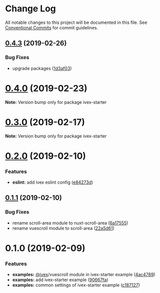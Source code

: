 # Change Log

All notable changes to this project will be documented in this file.
See [Conventional Commits](https://conventionalcommits.org) for commit guidelines.

## [0.4.3](https://github.com/shimarulin/ivex/compare/v0.4.2...v0.4.3) (2019-02-26)


### Bug Fixes

* upgrade packages ([1d3af03](https://github.com/shimarulin/ivex/commit/1d3af03))





# [0.4.0](https://github.com/shimarulin/ivex/compare/v0.3.1...v0.4.0) (2019-02-23)

**Note:** Version bump only for package ivex-starter





# [0.3.0](https://github.com/shimarulin/ivex/compare/v0.2.0...v0.3.0) (2019-02-17)

**Note:** Version bump only for package ivex-starter





# [0.2.0](https://github.com/shimarulin/ivex/compare/v0.1.1...v0.2.0) (2019-02-10)


### Features

* **eslint:** add ivex eslint config ([e84273d](https://github.com/shimarulin/ivex/commit/e84273d))





## [0.1.1](https://github.com/shimarulin/ivex/compare/v0.1.0...v0.1.1) (2019-02-10)


### Bug Fixes

* rename scroll-area module to nuxt-scroll-area ([6a17555](https://github.com/shimarulin/ivex/commit/6a17555))
* rename vuescroll module to scroll-area ([22a5d61](https://github.com/shimarulin/ivex/commit/22a5d61))





# 0.1.0 (2019-02-09)


### Features

* **examples:** [@ivex](https://github.com/ivex)/vuescroll module in ivex-starter example ([4ac4789](https://github.com/shimarulin/ivex/commit/4ac4789))
* **examples:** add ivex-starter example ([90667fa](https://github.com/shimarulin/ivex/commit/90667fa))
* **examples:** common settings of ivex-starter example ([c187127](https://github.com/shimarulin/ivex/commit/c187127))
